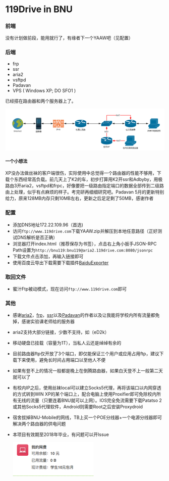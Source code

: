# 119Drive in BNU

### 前端

没有计划做前段，能用就行了，有缘者下一个YAAW吧（见配置）

### 后端

* frp
* ssr
* aria2
* vsftpd
* Padavan
* VPS ( Windows XP; DO SFO1 )

已经搭在路由器和两个服务器上了。

![](./res/network.png)

#### 一个小想法

XP没办法做丝袜的客户端很伤，实际使用中总觉得一个路由器的性能不够用，下载个东西经常高负载。前几天上了K2的车，初步打算用K2开ssr和Adbyby，用极路由3开aria2，vsftpd和frpc，好像要把一级路由指定端口的数据全部传到二级路由上处理，似乎有点麻烦的样子。考完研再细细研究吧。Padavan 5月的更新特别给力，原来128MB内存只剩10MB左右，更新之后足足剩了50MB，感谢作者

### 配置

* 添加DNS地址172.22.109.96（首选)
* 访问`ftp://www.119drive.com`下载YAAW.zip并解压到本地任意路径（正好测试DNS解析是否正确）
* 浏览器打开index.html（推荐保存为书签），点击右上角小扳手JSON-RPC Path设置为`http://bnu119:bnu119@aria2.119drive.com:8080/jsonrpc`
* 下载文件点击添加，再输入链接即可
* 使用百度云导出下载需要下载插件[BaiduExporter](https://github.com/acgotaku/BaiduExporter)

### 取回文件

* 蜜汁Ftp被动模式，现在访问`ftp://www.119drive.com`即可

### 其他

* 感谢[aria2](https://github.com/aria2/aria2)，[frp](https://github.com/fatedier/frp)，[ssr](https://github.com/breakwa11/shadowsocks-rss)以及[Padavan](http://www.right.com.cn/forum/thread-161324-1-1.html)的作者以及让我能将学校内所有流量都免掉，感谢实验课老师给的服务器
* aria2支持大部分链接，少数不支持，如（eD2k）
* 移动硬盘已挂载（容量为1T），当私人云还是绰绰有余的
* 目前路由器ftp仅开放了3个端口，即仅能保证三个用户或应用占用ftp，建议下载下来使用，避免长时间占用端口以至他人不便
* 如果有登不上的情况一般都是晚上在倒腾路由器，如果白天登不上一般第二天就可以了
* 有校内IP之后，使用丝袜local可以建立Socks5代理，再将该端口以内网穿透的方式转到WIN XP的某个端口上，配合电脑上使用Proxifier即可免除校内所有无线的流量（只要连着BNU就可以上网）。IOS完全免流需要下载Patatso 2或其他Socks5代理软件，Android则需要Root之后安装Proxydroid
* 宿舍拔掉BNU-Mobile的网线，TB上买一个POE分线器+一个电源分线器即可解决两个路由器的供电问题
* 本项目有效期至2018年毕业，有问题可以开Issue

	![](./res/free.png)